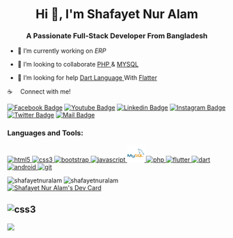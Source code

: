 <h1 align="center">Hi 👋, I'm Shafayet Nur Alam</h1>
<h3 align="center">A Passionate Full-Stack Developer From Bangladesh</h3>

- 🔭 I’m currently working on *ERP*

- 👯 I’m looking to collaborate <a href="https://www.php.net" target="_blank"> PHP </a>  & <a href="https://www.mysql.com" target="_blank"> MYSQL </a> 

- 🤝 I’m looking for help  <a href="https://dart.dev" target="_blank"> Dart Language </a> With <a href="https://flutter.dev" target="_blank"> Flatter </a>

:coffee: &emsp;Connect with me!

[![Facebook Badge](https://img.shields.io/badge/Facebook-1877F2?style=for-the-badge&logo=facebook&logoColor=white)](https://www.facebook.com/shapanuralam) 
[![Youtube Badge](https://img.shields.io/badge/YouTube-FF0000?style=for-the-badge&logo=youtube&logoColor=white)]() 
[![Linkedin Badge](https://img.shields.io/badge/LinkedIn-0077B5?style=for-the-badge&logo=linkedin&logoColor=white)](https://www.linkedin.com/in/shafayet-nur-alam) 
[![Instagram Badge](https://img.shields.io/badge/Instagram-E4405F?style=for-the-badge&logo=instagram&logoColor=white)](https://instagram.com/shapanuralam) 
[![Twitter Badge](https://img.shields.io/badge/Twitter-1DA1F2?style=for-the-badge&logo=twitter&logoColor=white)](https://twitter.com/ShapaAlam) 
[![Mail Badge](https://img.shields.io/badge/Gmail-D14836?style=for-the-badge&logo=gmail&logoColor=white)](mailto:shapanuralam@gmail.com)

<h3 align="left">Languages and Tools:</h3>
<p align="left">
	<a href="https://www.w3.org/html/" target="_blank"> <img src="https://github.com/Sp0ne/codeicons/blob/master/svg/html5.svg" alt="html5" width="40" height="40"/> </a>
	<a href="https://www.w3schools.com/css/" target="_blank"> <img src="https://github.com/Sp0ne/codeicons/blob/master/svg/css3.svg" alt="css3" width="40" height="40"/> </a> 
	<a href="https://getbootstrap.com" target="_blank"> <img src="https://github.com/Sp0ne/codeicons/blob/master/svg/bootstrap.svg" alt="bootstrap" width="40" height="40"/> </a> 
	<a href="https://developer.mozilla.org/en-US/docs/Web/JavaScript" target="_blank"> <img src="https://github.com/Sp0ne/codeicons/blob/master/svg/javascript.svg" alt="javascript" width="40" height="40"/> </a> 
	<a href="https://www.mysql.com/" target="_blank"> <img src="https://raw.githubusercontent.com/devicons/devicon/master/icons/mysql/mysql-original-wordmark.svg" alt="mysql" width="40" height="40"/> </a> 
	<a href="https://www.php.net" target="_blank"> <img src="https://github.com/Sp0ne/codeicons/blob/master/svg/php.svg" alt="php" width="40" height="40"/> </a> 
<a href="https://flutter.dev" target="_blank"> <img src="https://cdn.arstechnica.net/wp-content/uploads/2018/02/7-2.jpg" alt="flutter"  height="40"/> </a> 
<a href="https://dart.dev" target="_blank"> <img src="https://media.onlinecoursebay.com/2019/03/25052450/2175862_b6cc_4-750x405.jpg" alt="dart"  height="40"/> </a> 
<a href="https://developers.google.com/profile/u/100830266405063441910?authuser=1&utm_source=developer.android.com" target="_blank"> <img src="https://github.com/Sp0ne/codeicons/blob/master/svg/android.svg" alt="android"  height="40"/> </a> 
<a href="https://git-scm.com/" target="_blank"> <img src="https://github.com/Sp0ne/codeicons/blob/master/svg/git.svg" alt="git" width="40" height="40"/> </a> 
</p>

<div>
<img   width="50%" src="https://github-readme-stats.vercel.app/api?username=shafayetnuralam&show_icons=true&locale=en&theme=tokyonight" alt="shafayetnuralam" />
<img  width="50%" src="https://github-readme-streak-stats.herokuapp.com/?user=shafayetnuralam&theme=tokyonight" alt="shafayetnuralam" />
</div>
<a href="https://app.daily.dev/shafayetnuralam"><img src="https://api.daily.dev/devcards/8be31cefc47c46f58ba541818d3dde36.png?r=bwy" width="400" alt="Shafayet Nur Alam's Dev Card"/></a>
<h2 ><img src="https://wakatime.com/badge/user/d2102474-dbac-4b8e-9c14-6d27208987ff.svg" alt="css3" width="300" height="40"/></h2>
<p><img align="center" src="https://github-readme-stats.vercel.app/api/wakatime?username=shafayetnuralam&theme=tokyonight" /></p>
